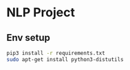 # NLP Project

## Env setup
```bash
pip3 install -r requirements.txt
sudo apt-get install python3-distutils
```